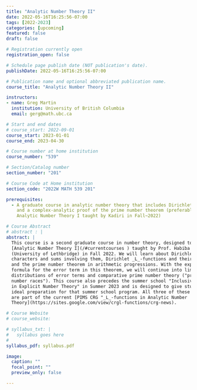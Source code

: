 ```yaml
---
title: "Analytic Number Theory II"
date: 2022-05-16T16:25:56-07:00
tags: [2022-2023]
categories: [upcoming]
featured: false
draft: false

# Registration currently open
registration_open: false

# Schedule page publish date (NOT publication's date).
publishDate: 2022-05-16T16:25:56-07:00

# Publication name and optional abbreviated publication name.
course_title: "Analytic Number Theory II"

instructors:
- name: Greg Martin
  institution: University of British Columbia
  email: gerg@math.ubc.ca

# Start and end dates
# course_start: 2022-09-01
course_start: 2023-01-01
course_end: 2023-04-30

# Course number at home institution
course_number: "539"

# Section/Catalog number
section_number: "201"

# Course Code at Home institution
section_code: "2022W MATH 539 201"

prerequisites:
  - A graduate course in analytic number theory that includes Dirichlet series
    and a complex-analytic proof of the prime number theorem (preferably
    Analytic Number Theory I taught by Kadiri in Fall~2022)

# Course Abstract
# abstract : |
abstract: |
  This course is a second graduate course in number theory, designed to follow
  [Analytic Number Theory I](/#currentcourses ) taught by Prof. Habiba Kadiri
  (University of Lethbridge) in Fall 2022. We will learn about Dirichlet
  characters and sums involving them, Dirichlet _L_-functions and their zeros,
  and the prime number theorem in arithmetic progressions. With the explicit
  formula for the error term in this theorem, we will continue into limiting
  distributions of error terms and comparative prime number theory ("prime
  number races"). This course also precedes the summer school "Inclusive Paths
  in Explicit Number Theory" in Summer 2023 and is designed to give students the
  ideal preparation for that summer school program. All three of these events
  are part of the current [PIMS CRG "_L_-functions in Analytic Number
  Theory](https://sites.google.com/view/crgl-functions/crg-news).

# Course Website
# course_website: 

# syllabus_txt: |
#   syllabus goes here
#
syllabus_pdf: syllabus.pdf

image:
  caption: ""
  focal_point: ""
  preview_only: false

---
```

